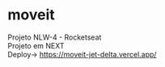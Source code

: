 # moveit
Projeto NLW-4 - Rocketseat </br>
Projeto em NEXT</br>
Deploy->
https://moveit-jet-delta.vercel.app/
